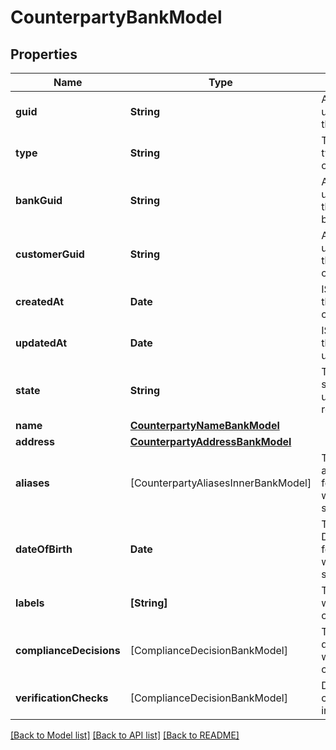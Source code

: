 # CounterpartyBankModel

## Properties
Name | Type | Description | Notes
------------ | ------------- | ------------- | -------------
**guid** | **String** | Auto-generated unique identifier for the counterparty. | [optional] 
**type** | **String** | The counterparty type; one of business or individual. | [optional] 
**bankGuid** | **String** | Auto-generated unique identifier for the counterparty&#39;s bank. | [optional] 
**customerGuid** | **String** | Auto-generated unique identifier for the counterparty&#39;s customer. | [optional] 
**createdAt** | **Date** | ISO8601 datetime the record was created at. | [optional] 
**updatedAt** | **Date** | ISO8601 datetime the record was last updated at. | [optional] 
**state** | **String** | The counterparty state; one of storing, unverified, verified, or rejected. | [optional] 
**name** | [**CounterpartyNameBankModel**](CounterpartyNameBankModel.md) |  | [optional] 
**address** | [**CounterpartyAddressBankModel**](CounterpartyAddressBankModel.md) |  | [optional] 
**aliases** | [CounterpartyAliasesInnerBankModel] | The counterparty&#39;s aliases. Only available for GET operations when &#39;include_pii&#39; is set. | [optional] 
**dateOfBirth** | **Date** | The counterparty&#39;s DOB. Only available for GET operations when &#39;include_pii&#39; is set. | [optional] 
**labels** | **[String]** | The labels associated with the counterparty. | [optional] 
**complianceDecisions** | [ComplianceDecisionBankModel] | The compliance decisions associated with the counterparty. | [optional] 
**verificationChecks** | [ComplianceDecisionBankModel] | Deprecated; use compliance_decisions instead. | [optional] 

[[Back to Model list]](../README.md#documentation-for-models) [[Back to API list]](../README.md#documentation-for-api-endpoints) [[Back to README]](../README.md)


